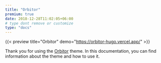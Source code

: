 ```yaml
---
title: "Orbitor"
premium: true
date: 2018-12-28T11:02:05+06:00
# type dont remove or customize
type: "docs"
---
```


{{< preview title="Orbitor" demo="https://orbitor-hugo.vercel.app/" >}}

Thank you for using the [Orbitor](https://gethugothemes.com/products/orbitor/) theme. In this documentation, you can find information about the theme and how to use it.
